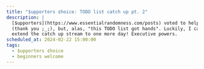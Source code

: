 ```yaml
---
title: "$upporters ¢hoice: TODO list catch up pt. 2"
description: |
  [$upporters](https://www.essentialrandomness.com/posts) voted to help me catch up with my endless TODO list
  (thank you ;_;), but, alas, "this TODO list got hands". Luckily, I can just make the executive choice to 
  extend the catch up stream to one more day! Executive powers.
scheduled_at: 2024-02-22 15:00:00
tags:
  - $upporters ¢hoice
  - beginners welcome
---
```

